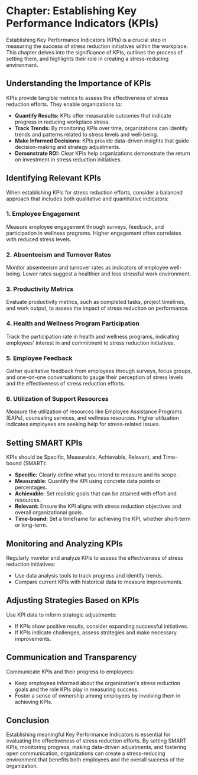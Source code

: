 Chapter: Establishing Key Performance Indicators (KPIs)
=======================================================

Establishing Key Performance Indicators (KPIs) is a crucial step in measuring the success of stress reduction initiatives within the workplace. This chapter delves into the significance of KPIs, outlines the process of setting them, and highlights their role in creating a stress-reducing environment.

**Understanding the Importance of KPIs**
----------------------------------------

KPIs provide tangible metrics to assess the effectiveness of stress reduction efforts. They enable organizations to:

* **Quantify Results:** KPIs offer measurable outcomes that indicate progress in reducing workplace stress.
* **Track Trends:** By monitoring KPIs over time, organizations can identify trends and patterns related to stress levels and well-being.
* **Make Informed Decisions:** KPIs provide data-driven insights that guide decision-making and strategy adjustments.
* **Demonstrate ROI:** Clear KPIs help organizations demonstrate the return on investment in stress reduction initiatives.

**Identifying Relevant KPIs**
-----------------------------

When establishing KPIs for stress reduction efforts, consider a balanced approach that includes both qualitative and quantitative indicators:

### **1. Employee Engagement**

Measure employee engagement through surveys, feedback, and participation in wellness programs. Higher engagement often correlates with reduced stress levels.

### **2. Absenteeism and Turnover Rates**

Monitor absenteeism and turnover rates as indicators of employee well-being. Lower rates suggest a healthier and less stressful work environment.

### **3. Productivity Metrics**

Evaluate productivity metrics, such as completed tasks, project timelines, and work output, to assess the impact of stress reduction on performance.

### **4. Health and Wellness Program Participation**

Track the participation rate in health and wellness programs, indicating employees' interest in and commitment to stress reduction initiatives.

### **5. Employee Feedback**

Gather qualitative feedback from employees through surveys, focus groups, and one-on-one conversations to gauge their perception of stress levels and the effectiveness of stress reduction efforts.

### **6. Utilization of Support Resources**

Measure the utilization of resources like Employee Assistance Programs (EAPs), counseling services, and wellness resources. Higher utilization indicates employees are seeking help for stress-related issues.

**Setting SMART KPIs**
----------------------

KPIs should be Specific, Measurable, Achievable, Relevant, and Time-bound (SMART):

* **Specific:** Clearly define what you intend to measure and its scope.
* **Measurable:** Quantify the KPI using concrete data points or percentages.
* **Achievable:** Set realistic goals that can be attained with effort and resources.
* **Relevant:** Ensure the KPI aligns with stress reduction objectives and overall organizational goals.
* **Time-bound:** Set a timeframe for achieving the KPI, whether short-term or long-term.

**Monitoring and Analyzing KPIs**
---------------------------------

Regularly monitor and analyze KPIs to assess the effectiveness of stress reduction initiatives:

* Use data analysis tools to track progress and identify trends.
* Compare current KPIs with historical data to measure improvements.

**Adjusting Strategies Based on KPIs**
--------------------------------------

Use KPI data to inform strategic adjustments:

* If KPIs show positive results, consider expanding successful initiatives.
* If KPIs indicate challenges, assess strategies and make necessary improvements.

**Communication and Transparency**
----------------------------------

Communicate KPIs and their progress to employees:

* Keep employees informed about the organization's stress reduction goals and the role KPIs play in measuring success.
* Foster a sense of ownership among employees by involving them in achieving KPIs.

**Conclusion**
--------------

Establishing meaningful Key Performance Indicators is essential for evaluating the effectiveness of stress reduction efforts. By setting SMART KPIs, monitoring progress, making data-driven adjustments, and fostering open communication, organizations can create a stress-reducing environment that benefits both employees and the overall success of the organization.

